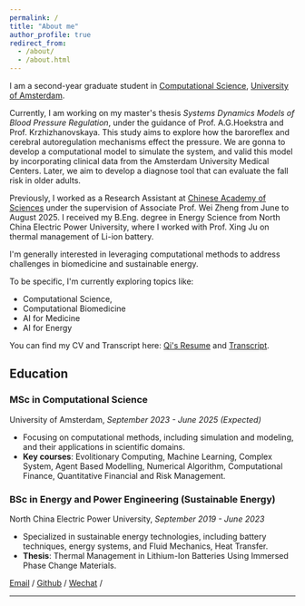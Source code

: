 ```yaml
---
permalink: /
title: "About me"
author_profile: true
redirect_from: 
  - /about/
  - /about.html
---
```

I am a second-year graduate student in [Computational Science](https://www.uva.nl/shared-content/programmas/en/masters/computational-science/computational-science.html), [University of Amsterdam](https://www.uva.nl/).

Currently, I am working on my master's thesis *Systems Dynamics Models of Blood Pressure Regulation*, under the guidance of Prof. A.G.Hoekstra and Prof. Krzhizhanovskaya. This study aims to explore how the baroreflex and cerebral autoregulation mechanisms effect the pressure. We are gonna to develop a computational model to simulate the system, and valid this model by incorporating clinical data from the Amsterdam University Medical Centers. Later, we aim to develop a diagnose tool that can evaluate the fall risk in older adults.


Previously, I worked as a Research Assistant at [Chinese Academy of Sciences](https://www.cas.cn/) under the supervision of Associate Prof. Wei Zheng from June to August 2025. I received my B.Eng. degree in Energy Science from North China Electric Power University, where I worked with Prof. Xing Ju on thermal management of Li-ion battery.

I'm generally interested in leveraging computational methods to address challenges in biomedicine and sustainable energy. 
<!-- I completed my undergraduate degree in Energy and Power Engineering (Energy Storage Track), at [North China Electric Power University](https://www.ncepu.edu.cn/). -->

To be specific, I'm currently exploring topics like:
- Computational Science,
- Computational Biomedicine  
- AI for Medicine
- AI for Energy

You can find my CV and Transcript here: [Qi's Resume](assets/CV_v3.pdf) and [Transcript](assets/Transcript.pdf).


## Education

### MSc in Computational Science
University of Amsterdam, *September 2023 - June 2025 (Expected)*

- Focusing on computational methods, including simulation and modeling, and their applications in scientific domains.
- **Key courses**: Evolitionary Computing, Machine Learning, Complex System, Agent Based Modelling, Numerical Algorithm, Computational Finance, Quantitative Financial and Risk Management.
<!-- - Thesis topic: [Your thesis topic or area of focus, if decided] -->


### BSc in Energy and Power Engineering (Sustainable Energy)
North China Electric Power University, *September 2019 - June 2023*

- Specialized in sustainable energy technologies, including battery techniques, energy systems, and Fluid Mechanics, Heat Transfer.
- **Thesis**: Thermal Management in Lithium-Ion Batteries Using Immersed Phase Change Materials.
  
<!-- - Key Course: Energy Systems, Fluid Mechanics, Power System and Energy Storage -->


[Email](mailto:qi.zhang4@student.uva.nl) / [Github](https://github.com/archiezq) / [Wechat](images/wechat.jpg) /



---
<!-- **关于我**

我目前就读于阿姆斯特丹大学，是计算科学（Computational Science）专业的一名研一学生。我的研究兴趣包括计算能源、可持续能源和储能技术，同时也对计算金融很感兴趣。

**教育背景**

2023.09 - 2025.06: 计算科学，阿姆斯特丹大学，硕士 

2019.09 - 2023.06: 能源与动力工程(储能方向)，华北电力大学，本科


个人简历: [Qi's Curriculum Vitae](assets/Qi_CV.pdf).

[邮箱](mailto:qizhangedu@gmail.com) / [Github](https://github.com/archiezq) / [微信](images/wechat.jpg) / -->
